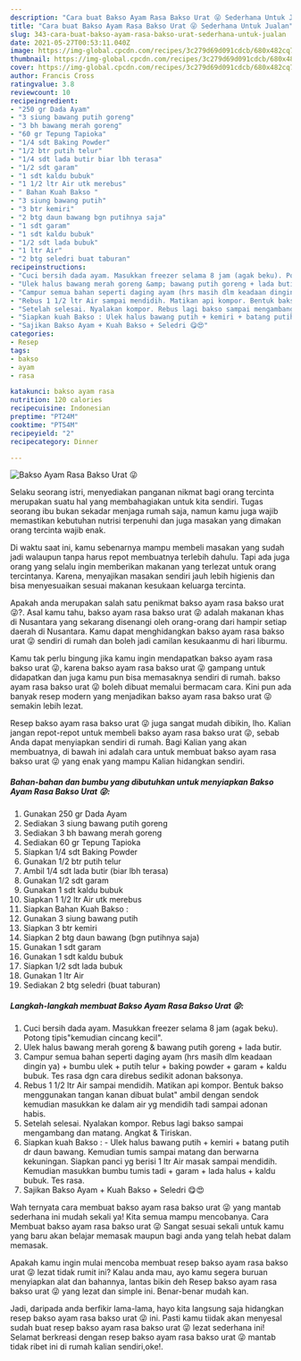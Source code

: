 ```yaml
---
description: "Cara buat Bakso Ayam Rasa Bakso Urat 😜 Sederhana Untuk Jualan"
title: "Cara buat Bakso Ayam Rasa Bakso Urat 😜 Sederhana Untuk Jualan"
slug: 343-cara-buat-bakso-ayam-rasa-bakso-urat-sederhana-untuk-jualan
date: 2021-05-27T00:53:11.040Z
image: https://img-global.cpcdn.com/recipes/3c279d69d091cdcb/680x482cq70/bakso-ayam-rasa-bakso-urat-😜-foto-resep-utama.jpg
thumbnail: https://img-global.cpcdn.com/recipes/3c279d69d091cdcb/680x482cq70/bakso-ayam-rasa-bakso-urat-😜-foto-resep-utama.jpg
cover: https://img-global.cpcdn.com/recipes/3c279d69d091cdcb/680x482cq70/bakso-ayam-rasa-bakso-urat-😜-foto-resep-utama.jpg
author: Francis Cross
ratingvalue: 3.8
reviewcount: 10
recipeingredient:
- "250 gr Dada Ayam"
- "3 siung bawang putih goreng"
- "3 bh bawang merah goreng"
- "60 gr Tepung Tapioka"
- "1/4 sdt Baking Powder"
- "1/2 btr putih telur"
- "1/4 sdt lada butir biar lbh terasa"
- "1/2 sdt garam"
- "1 sdt kaldu bubuk"
- "1 1/2 ltr Air utk merebus"
- " Bahan Kuah Bakso "
- "3 siung bawang putih"
- "3 btr kemiri"
- "2 btg daun bawang bgn putihnya saja"
- "1 sdt garam"
- "1 sdt kaldu bubuk"
- "1/2 sdt lada bubuk"
- "1 ltr Air"
- "2 btg seledri buat taburan"
recipeinstructions:
- "Cuci bersih dada ayam. Masukkan freezer selama 8 jam (agak beku). Potong tipis&#34;kemudian cincang kecil&#34;."
- "Ulek halus bawang merah goreng &amp; bawang putih goreng + lada butir."
- "Campur semua bahan seperti daging ayam (hrs masih dlm keadaan dingin ya) + bumbu ulek + putih telur + baking powder + garam + kaldu bubuk. Tes rasa dgn cara direbus sedikit adonan baksonya."
- "Rebus 1 1/2 ltr Air sampai mendidih. Matikan api kompor. Bentuk bakso menggunakan tangan kanan dibuat bulat&#34; ambil dengan sendok kemudian masukkan ke dalam air yg mendidih tadi sampai adonan habis."
- "Setelah selesai. Nyalakan kompor. Rebus lagi bakso sampai mengambang dan matang. Angkat &amp; Tiriskan."
- "Siapkan kuah Bakso : Ulek halus bawang putih + kemiri + batang putih dr daun bawang. Kemudian tumis sampai matang dan berwarna kekuningan. Siapkan panci yg berisi 1 ltr Air masak sampai mendidih. Kemudian masukkan bumbu tumis tadi + garam + lada halus + kaldu bubuk. Tes rasa."
- "Sajikan Bakso Ayam + Kuah Bakso + Seledri 😋😍"
categories:
- Resep
tags:
- bakso
- ayam
- rasa

katakunci: bakso ayam rasa 
nutrition: 120 calories
recipecuisine: Indonesian
preptime: "PT24M"
cooktime: "PT54M"
recipeyield: "2"
recipecategory: Dinner

---
```



![Bakso Ayam Rasa Bakso Urat 😜](https://img-global.cpcdn.com/recipes/3c279d69d091cdcb/680x482cq70/bakso-ayam-rasa-bakso-urat-😜-foto-resep-utama.jpg)

Selaku seorang istri, menyediakan panganan nikmat bagi orang tercinta merupakan suatu hal yang membahagiakan untuk kita sendiri. Tugas seorang ibu bukan sekadar menjaga rumah saja, namun kamu juga wajib memastikan kebutuhan nutrisi terpenuhi dan juga masakan yang dimakan orang tercinta wajib enak.

Di waktu  saat ini, kamu sebenarnya mampu membeli masakan yang sudah jadi walaupun tanpa harus repot membuatnya terlebih dahulu. Tapi ada juga orang yang selalu ingin memberikan makanan yang terlezat untuk orang tercintanya. Karena, menyajikan masakan sendiri jauh lebih higienis dan bisa menyesuaikan sesuai makanan kesukaan keluarga tercinta. 



Apakah anda merupakan salah satu penikmat bakso ayam rasa bakso urat 😜?. Asal kamu tahu, bakso ayam rasa bakso urat 😜 adalah makanan khas di Nusantara yang sekarang disenangi oleh orang-orang dari hampir setiap daerah di Nusantara. Kamu dapat menghidangkan bakso ayam rasa bakso urat 😜 sendiri di rumah dan boleh jadi camilan kesukaanmu di hari liburmu.

Kamu tak perlu bingung jika kamu ingin mendapatkan bakso ayam rasa bakso urat 😜, karena bakso ayam rasa bakso urat 😜 gampang untuk didapatkan dan juga kamu pun bisa memasaknya sendiri di rumah. bakso ayam rasa bakso urat 😜 boleh dibuat memalui bermacam cara. Kini pun ada banyak resep modern yang menjadikan bakso ayam rasa bakso urat 😜 semakin lebih lezat.

Resep bakso ayam rasa bakso urat 😜 juga sangat mudah dibikin, lho. Kalian jangan repot-repot untuk membeli bakso ayam rasa bakso urat 😜, sebab Anda dapat menyiapkan sendiri di rumah. Bagi Kalian yang akan membuatnya, di bawah ini adalah cara untuk membuat bakso ayam rasa bakso urat 😜 yang enak yang mampu Kalian hidangkan sendiri.

<!--inarticleads1-->

##### Bahan-bahan dan bumbu yang dibutuhkan untuk menyiapkan Bakso Ayam Rasa Bakso Urat 😜:

1. Gunakan 250 gr Dada Ayam
1. Sediakan 3 siung bawang putih goreng
1. Sediakan 3 bh bawang merah goreng
1. Sediakan 60 gr Tepung Tapioka
1. Siapkan 1/4 sdt Baking Powder
1. Gunakan 1/2 btr putih telur
1. Ambil 1/4 sdt lada butir (biar lbh terasa)
1. Gunakan 1/2 sdt garam
1. Gunakan 1 sdt kaldu bubuk
1. Siapkan 1 1/2 ltr Air utk merebus
1. Siapkan  Bahan Kuah Bakso :
1. Gunakan 3 siung bawang putih
1. Siapkan 3 btr kemiri
1. Siapkan 2 btg daun bawang (bgn putihnya saja)
1. Gunakan 1 sdt garam
1. Gunakan 1 sdt kaldu bubuk
1. Siapkan 1/2 sdt lada bubuk
1. Gunakan 1 ltr Air
1. Sediakan 2 btg seledri (buat taburan)




<!--inarticleads2-->

##### Langkah-langkah membuat Bakso Ayam Rasa Bakso Urat 😜:

1. Cuci bersih dada ayam. Masukkan freezer selama 8 jam (agak beku). Potong tipis&#34;kemudian cincang kecil&#34;.
1. Ulek halus bawang merah goreng &amp; bawang putih goreng + lada butir.
1. Campur semua bahan seperti daging ayam (hrs masih dlm keadaan dingin ya) + bumbu ulek + putih telur + baking powder + garam + kaldu bubuk. Tes rasa dgn cara direbus sedikit adonan baksonya.
1. Rebus 1 1/2 ltr Air sampai mendidih. Matikan api kompor. Bentuk bakso menggunakan tangan kanan dibuat bulat&#34; ambil dengan sendok kemudian masukkan ke dalam air yg mendidih tadi sampai adonan habis.
1. Setelah selesai. Nyalakan kompor. Rebus lagi bakso sampai mengambang dan matang. Angkat &amp; Tiriskan.
1. Siapkan kuah Bakso : - Ulek halus bawang putih + kemiri + batang putih dr daun bawang. Kemudian tumis sampai matang dan berwarna kekuningan. Siapkan panci yg berisi 1 ltr Air masak sampai mendidih. Kemudian masukkan bumbu tumis tadi + garam + lada halus + kaldu bubuk. Tes rasa.
1. Sajikan Bakso Ayam + Kuah Bakso + Seledri 😋😍




Wah ternyata cara membuat bakso ayam rasa bakso urat 😜 yang mantab sederhana ini mudah sekali ya! Kita semua mampu mencobanya. Cara Membuat bakso ayam rasa bakso urat 😜 Sangat sesuai sekali untuk kamu yang baru akan belajar memasak maupun bagi anda yang telah hebat dalam memasak.

Apakah kamu ingin mulai mencoba membuat resep bakso ayam rasa bakso urat 😜 lezat tidak rumit ini? Kalau anda mau, ayo kamu segera buruan menyiapkan alat dan bahannya, lantas bikin deh Resep bakso ayam rasa bakso urat 😜 yang lezat dan simple ini. Benar-benar mudah kan. 

Jadi, daripada anda berfikir lama-lama, hayo kita langsung saja hidangkan resep bakso ayam rasa bakso urat 😜 ini. Pasti kamu tiidak akan menyesal sudah buat resep bakso ayam rasa bakso urat 😜 lezat sederhana ini! Selamat berkreasi dengan resep bakso ayam rasa bakso urat 😜 mantab tidak ribet ini di rumah kalian sendiri,oke!.

